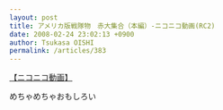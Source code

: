 ```yaml
---
layout: post
title: アメリカ版戦隊物　赤大集合（本編）‐ニコニコ動画(RC2)
date: 2008-02-24 23:02:13 +0900
author: Tsukasa OISHI
permalink: /articles/383
---
```



<script type="text/javascript" src="http://ext.nicovideo.jp/thumb_watch/sm2415577?w=490&amp;h=307"></script>  

<noscript><a href="http://www.nicovideo.jp/watch/sm2415577">【ニコニコ動画】</a></noscript>  

めちゃめちゃおもしろい  
